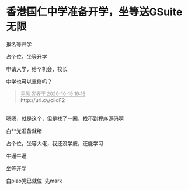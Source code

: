 # 香港国仁中学准备开学，坐等送GSuite无限


报名等开学

占个位，坐等开学

申请入学，给个机会，校长

中学也可以重修吗？<img src="static/image/smiley/default/lol.gif" smilieid="12" border="0" alt="" />

<div class="quote"><blockquote><font size="2"><a href="https://www.hostloc.com/forum.php?mod=redirect&amp;goto=findpost&amp;pid=9322794&amp;ptid=756091" target="_blank"><font color="#999999">季风 发表于 2020-10-19 19:16</font></a></font><br />
http://url.cy/ciidF2</blockquote></div><br />
嗯嗯，就是这个，但是找了一圈，找不到程序源码啊

白**党准备就绪

占个位，坐等大佬，我还没学废，还能学习

牛逼牛逼

坐等开学

白piao党已就位&nbsp;&nbsp;先mark<img id="aimg_g8Ufb" onclick="zoom(this, this.src, 0, 0, 0)" class="zoom" src="https://cdn.jsdelivr.net/gh/hishis/forum-master/public/images/patch.gif" onmouseover="img_onmouseoverfunc(this)" onload="thumbImg(this)" border="0" alt="" />
